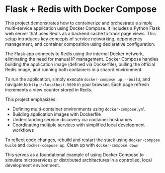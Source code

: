 # Flask + Redis with Docker Compose

This project demonstrates how to containerize and orchestrate a simple multi-service application using Docker Compose. It includes a Python Flask web server that uses Redis as a backend cache to track page views. This setup introduces key concepts of service networking, dependency management, and container composition using declarative configuration.

The Flask app connects to Redis using the internal Docker network, eliminating the need for manual IP management. Docker Compose handles building the application image (defined via Dockerfile), pulling the official Redis image, and running both containers in a shared environment.

To run the application, simply execute `docker-compose up --build`, and navigate to `http://localhost:5000` in your browser. Each page refresh increments a view counter stored in Redis.

This project emphasizes:

- Defining multi-container environments using `docker-compose.yml`
- Building application images with Dockerfile
- Understanding service discovery via container hostnames
- Coordinating multiple services with simplified local development workflows

To reflect code changes, rebuild and restart the stack using `docker-compose build` and `docker-compose up`. Clean up with `docker-compose down`.

This serves as a foundational example of using Docker Compose to simulate microservices or distributed architectures in a controlled, local development environment.
